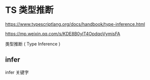 # TS 类型推断

https://www.typescriptlang.org/docs/handbook/type-inference.html

https://mp.weixin.qq.com/s/KDE8B0ylT4OpdqoVymisFA

类型推断 ( Type Inference )

## infer

infer 关键字
